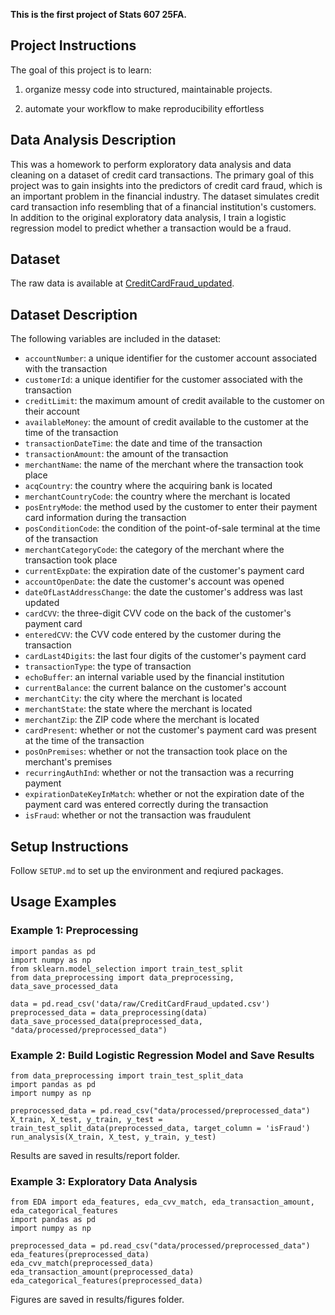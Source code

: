 **This is the first project of Stats 607 25FA.**

## Project Instructions
The goal of this project is to learn: 

1. organize messy code into structured, maintainable projects. 

2. automate your workflow to make reproducibility effortless


## Data Analysis Description
This was a homework to perform exploratory data analysis and data cleaning on a dataset of credit card transactions. 
The primary goal of this project was to gain insights into the predictors of credit card fraud, which is an important problem in the financial industry.
The dataset simulates credit card transaction info resembling that of a financial institution's customers. 
In addition to the original exploratory data analysis, I train a logistic regression model to predict whether a transaction would be a fraud. 

## Dataset
The raw data is available at [CreditCardFraud_updated](https://www.dropbox.com/scl/fi/amlnrhnefhwkyv6byn517/CreditCardFraud_updated.csv?rlkey=t6hnsl3w5c77xddtkxzjxasa1&st=fy22wrtx&dl=0). 

## Dataset Description

The following variables are included in the dataset:

- `accountNumber`: a unique identifier for the customer account associated with the transaction
- `customerId`: a unique identifier for the customer associated with the transaction
- `creditLimit`: the maximum amount of credit available to the customer on their account
- `availableMoney`: the amount of credit available to the customer at the time of the transaction
- `transactionDateTime`: the date and time of the transaction
- `transactionAmount`: the amount of the transaction
- `merchantName`: the name of the merchant where the transaction took place
- `acqCountry`: the country where the acquiring bank is located
- `merchantCountryCode`: the country where the merchant is located
- `posEntryMode`: the method used by the customer to enter their payment card information during the transaction
- `posConditionCode`: the condition of the point-of-sale terminal at the time of the transaction
- `merchantCategoryCode`: the category of the merchant where the transaction took place
- `currentExpDate`: the expiration date of the customer's payment card
- `accountOpenDate`: the date the customer's account was opened
- `dateOfLastAddressChange`: the date the customer's address was last updated
- `cardCVV`: the three-digit CVV code on the back of the customer's payment card
- `enteredCVV`: the CVV code entered by the customer during the transaction
- `cardLast4Digits`: the last four digits of the customer's payment card
- `transactionType`: the type of transaction
- `echoBuffer`: an internal variable used by the financial institution
- `currentBalance`: the current balance on the customer's account
- `merchantCity`: the city where the merchant is located
- `merchantState`: the state where the merchant is located
- `merchantZip`: the ZIP code where the merchant is located
- `cardPresent`: whether or not the customer's payment card was present at the time of the transaction
- `posOnPremises`: whether or not the transaction took place on the merchant's premises
- `recurringAuthInd`: whether or not the transaction was a recurring payment
- `expirationDateKeyInMatch`: whether or not the expiration date of the payment card was entered correctly during the transaction
- `isFraud`: whether or not the transaction was fraudulent


## Setup Instructions
Follow `SETUP.md` to set up the environment and reqiured packages. 

## Usage Examples
### Example 1: Preprocessing
```{python}
import pandas as pd
import numpy as np
from sklearn.model_selection import train_test_split
from data_preprocessing import data_preprocessing, data_save_processed_data

data = pd.read_csv('data/raw/CreditCardFraud_updated.csv')
preprocessed_data = data_preprocessing(data)
data_save_processed_data(preprocessed_data, "data/processed/preprocessed_data")
```

### Example 2: Build Logistic Regression Model and Save Results
```{python}
from data_preprocessing import train_test_split_data
import pandas as pd
import numpy as np

preprocessed_data = pd.read_csv("data/processed/preprocessed_data")
X_train, X_test, y_train, y_test = train_test_split_data(preprocessed_data, target_column = 'isFraud')
run_analysis(X_train, X_test, y_train, y_test)
```
Results are saved in results/report folder. 

### Example 3: Exploratory Data Analysis
```{python}
from EDA import eda_features, eda_cvv_match, eda_transaction_amount, eda_categorical_features
import pandas as pd
import numpy as np

preprocessed_data = pd.read_csv("data/processed/preprocessed_data")
eda_features(preprocessed_data)
eda_cvv_match(preprocessed_data)
eda_transaction_amount(preprocessed_data)
eda_categorical_features(preprocessed_data)
```
Figures are saved in results/figures folder. 